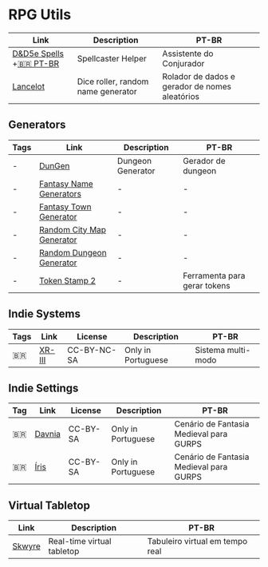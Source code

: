 # RPG Utils

| Link | Description | PT-BR |
|-|-|-|
| [D&D5e Spells](https://dnd5spells.rpgist.net/en/spells) +[🇧🇷 PT-BR](https://dnd5spells.rpgist.net/pt-BR/spells) | Spellcaster Helper | Assistente do Conjurador |
| [Lancelot](http://apps.cordeis.com/lancelot/index.html) | Dice roller, random name generator | Rolador de dados e gerador de nomes aleatórios |

## Generators

| Tags | Link | Description | PT-BR |
|-|-|-|-|
| - | [DunGen](https://dungen.app/dungen/) | Dungeon Generator | Gerador de dungeon|
| - | [Fantasy Name Generators](https://www.fantasynamegenerators.com/) | - | - |
| - | [Fantasy Town Generator](https://donjon.bin.sh/fantasy/town/) | - | - |
| - | [Random City Map Generator](https://inkwellideas.com/free-tools/random-city-map-generator/) | - | - |
| - | [Random Dungeon Generator](https://donjon.bin.sh/fantasy/dungeon/) | - | - |
| - | [Token Stamp 2](https://rolladvantage.com/tokenstamp/) | - | Ferramenta para gerar tokens |


## Indie Systems

| Tags | Link | License | Description | PT-BR |
|-|-|-|-|-|
| 🇧🇷 | [XR-III](http://wiki.cordeis.com/xr3/start)| CC-BY-NC-SA | Only in Portuguese | Sistema multi-modo |

## Indie Settings

| Tag | Link | License | Description | PT-BR |
|-|-|-|-|-|
| 🇧🇷 | [Davnia](https://rpg.fandom.com/wiki/Davnia) | CC-BY-SA | Only in Portuguese | Cenário de Fantasia Medieval para GURPS |
| 🇧🇷 | [Íris](https://rpg.fandom.com/wiki/%C3%8Dris) | CC-BY-SA | Only in Portuguese | Cenário de Fantasia Medieval para GURPS |

## Virtual Tabletop

| Link | Description | PT-BR |
|-|-|-|
| [Skwyre](https://www.nbos.com/products/skwyre) | Real-time virtual tabletop | Tabuleiro virtual em tempo real|